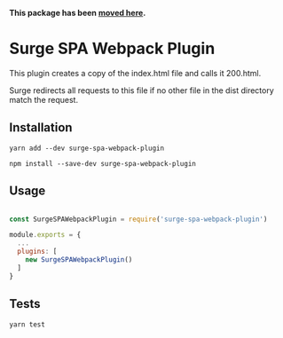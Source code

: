 **This package has been [moved here](https://gitlab.com/grinn.amy/surge-spa-webpack-plugin).**

# Surge SPA Webpack Plugin

This plugin creates a copy of the index.html file and calls it 200.html.

Surge redirects all requests to this file if no other file in the dist directory match the request.

## Installation

```
yarn add --dev surge-spa-webpack-plugin
```

```
npm install --save-dev surge-spa-webpack-plugin
```

## Usage

```js

const SurgeSPAWebpackPlugin = require('surge-spa-webpack-plugin')

module.exports = {
  ...
  plugins: [
    new SurgeSPAWebpackPlugin()
  ]
}

```

## Tests

```
yarn test
```
